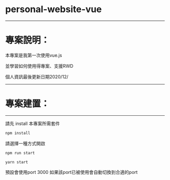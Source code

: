 # personal-website-vue
---

# 專案說明：

本專案是我第一次使用vue.js

並學習如何使用得專案、支援RWD

個人資訊最後更新日期2020/12/

---

# 專案建置：

---

請先 install 本專案所需套件

```jsx
npm install
```

請選擇一種方式開啟

```jsx
npm run start
```

```jsx
yarn start
```

預設會使用port 3000 如果該port已被使用會自動切換到合適的port
